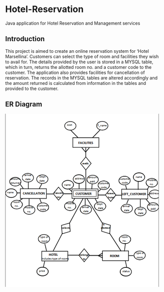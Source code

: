 # Hotel-Reservation
Java application for Hotel Reservation and Management services

## Introduction

This project is aimed to create an online reservation system for ‘Hotel Marsellina’.
Customers can select the type of room and facilities they wish to avail for. The details provided by the user is stored in a MYSQL table, which in turn, returns the allotted room no. and a customer code to the customer.
The application also provides facilities for cancellation of reservation. The records in the MYSQL tables are altered accordingly and the amount returned is calculated from information in the tables and provided to the customer.


## ER Diagram
![](images/er_diagram.PNG)

